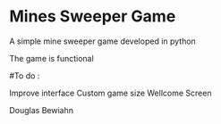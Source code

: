 # Mines Sweeper Game

A simple mine sweeper game developed in python

The game is functional

#To do :

Improve interface
Custom game size
Wellcome Screen


Douglas Bewiahn

